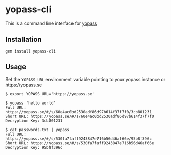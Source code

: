 # yopass-cli
This is a command line interface for [yopass](https://yopass.se)

## Installation

    gem install yopass-cli

## Usage
Set the `YOPASS_URL` environment variable pointing to your yopass instance or https://yopass.se

    $ export YOPASS_URL='https://yopass.se'

    $ yopass 'hello world'
    Full URL: https://yopass.se/#/s/60e4ac0bd2530adf86d97b614f37f7f0/3cb801231
    Short URL: https://yopass.se/#/s/60e4ac0bd2530adf86d97b614f37f7f0
    Decryption Key: 3cb801231

    $ cat passwords.txt | yopass
    Full URL: https://yopass.se/#/s/530fa7faff9243847e716b56d46af66e/95b8f396c
    Short URL: https://yopass.se/#/s/530fa7faff9243847e716b56d46af66e
    Decryption Key: 95b8f396c